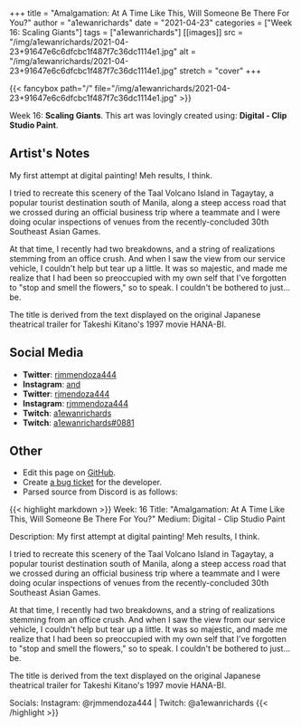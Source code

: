 +++
title =       "Amalgamation: At A Time Like This, Will Someone Be There For You?"
author =      "a1ewanrichards"
date =        "2021-04-23"
categories =  ["Week 16: Scaling Giants"]
tags =        ["a1ewanrichards"]
[[images]]
                      src = "/img/a1ewanrichards/2021-04-23+91647e6c6dfcbc1f487f7c36dc1114e1.jpg"
                      alt = "/img/a1ewanrichards/2021-04-23+91647e6c6dfcbc1f487f7c36dc1114e1.jpg"
                      stretch = "cover"
+++


{{< fancybox path="/" file="/img/a1ewanrichards/2021-04-23+91647e6c6dfcbc1f487f7c36dc1114e1.jpg" >}}


Week 16: **Scaling Giants**. This art was lovingly created using: **Digital - Clip Studio Paint**.

## Artist's Notes

My first attempt at digital painting! Meh results, I think.

I tried to recreate this scenery of the Taal Volcano Island in Tagaytay, a popular tourist destination south of Manila, along a steep access road that we crossed during an official business trip where a teammate and I were doing ocular inspections of venues from the recently-concluded 30th Southeast Asian Games.

At that time, I recently had two breakdowns, and a string of realizations stemming from an office crush. And when I saw the view from our service vehicle, I couldn't help but tear up a little. It was so majestic, and made me realize that I had been so preoccupied with my own self that I've forgotten to "stop and smell the flowers," so to speak. I couldn't be bothered to just... be.

The title is derived from the text displayed on the original Japanese theatrical trailer for Takeshi Kitano's 1997 movie HANA-BI.

## Social Media

- **Twitter**: [rjmmendoza444]()
- **Instagram**: [and]()
- **Twitter**: [rjmendoza444]()
- **Instagram**: [rjmmendoza444]()
- **Twitch**: [a1ewanrichards]()
- **Twitch**: [a1ewanrichards#0881]()


## Other

- Edit this page on [GitHub](https://github.com/teaminkling/web-refresh/edit/main/blog/content/blog/a1ewanrichards-week-16-dcab.md).
- Create [a bug ticket](https://github.com/teaminkling/web-refresh/issues/new?assignees=&labels=bug&template=problem-report.md&title=) for the developer.
- Parsed source from Discord is as follows:

{{< highlight markdown >}}
Week: 16
Title: "Amalgamation: At A Time Like This, Will Someone Be There For You?"
Medium: Digital - Clip Studio Paint

Description: My first attempt at digital painting! Meh results, I think.

I tried to recreate this scenery of the Taal Volcano Island in Tagaytay, a popular tourist destination south of Manila, along a steep access road that we crossed during an official business trip where a teammate and I were doing ocular inspections of venues from the recently-concluded 30th Southeast Asian Games.

At that time, I recently had two breakdowns, and a string of realizations stemming from an office crush. And when I saw the view from our service vehicle, I couldn't help but tear up a little. It was so majestic, and made me realize that I had been so preoccupied with my own self that I've forgotten to "stop and smell the flowers," so to speak. I couldn't be bothered to just... be.

The title is derived from the text displayed on the original Japanese theatrical trailer for Takeshi Kitano's 1997 movie HANA-BI.

Socials: Instagram: @rjmmendoza444 |  Twitch: @a1ewanrichards
{{< /highlight >}}